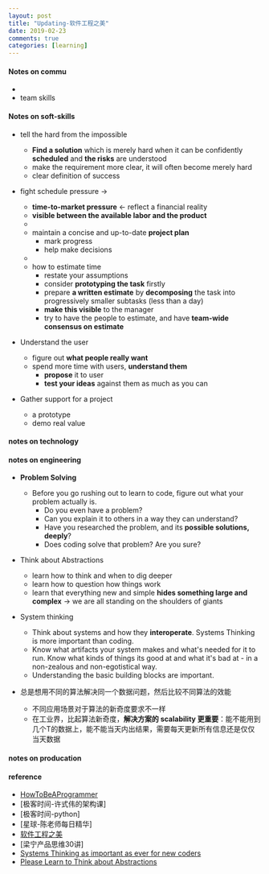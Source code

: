 ```yaml
---
layout: post
title: "Updating-软件工程之美"
date: 2019-02-23
comments: true
categories: [learning]
--- 
```


#### Notes on commu
  * 
  * team skills 

#### Notes on soft-skills 
  * tell the hard from the impossible 
    - **Find a solution** which is merely hard when it can be confidently **scheduled** and **the risks** are understood 
    - make the requirement more clear, it will often become merely hard 
    - clear definition of success 

  * fight schedule pressure -> 
    - **time-to-market pressure** <- reflect a financial reality 
    - **visible between the available labor and the product** 
    - 
    - maintain a concise and up-to-date **project plan** 
      + mark progress  
      + help make decisions 
    - 
    - how to estimate time 
      + restate your assumptions 
      + consider **prototyping the task** firstly 
      + prepare **a written estimate** by **decomposing** the task into progressively smaller subtasks (less than a day) 
      + **make this visible** to the manager  
      + try to have the people to estimate, and have **team-wide consensus on estimate**  

  * Understand the user 
    - figure out **what people really want** 
    - spend more time with users, **understand them**  
      + **propose** it to user 
      + **test your ideas** against them as much as you can 

  * Gather support for a project 
    - a prototype 
    - demo real value    


#### notes on technology 

#### notes on engineering 
  * **Problem Solving**  
    - Before you go rushing out to learn to code, figure out what your problem actually is. 
      + Do you even have a problem? 
      + Can you explain it to others in a way they can understand? 
      + Have you researched the problem, and its **possible solutions, deeply**? 
      + Does coding solve that problem? Are you sure? 

  * Think about Abstractions 
    - learn how to think and when to dig deeper 
    - learn how to question how things work 
    - learn that everything new and simple **hides something large and complex** -> we are all standing on the shoulders of giants 

  * System thinking 
    - Think about systems and how they **interoperate**. Systems Thinking is more important than coding. 
    - Know what artifacts your system makes and what's needed for it to run. Know what kinds of things its good at and what it's bad at - in a non-zealous and non-egotistical way. 
    - Understanding the basic building blocks are important. 

  * 总是想用不同的算法解决同一个数据问题，然后比较不同算法的效能 
    - 不同应用场景对于算法的新奇度要求不一样 
    - 在工业界，比起算法新奇度，**解决方案的 scalability 更重要**：能不能用到几个T的数据上，能不能当天内出结果，需要每天更新所有信息还是仅仅当天数据 

#### notes on producation 
  


#### reference 
* [HowToBeAProgrammer](https://github.com/braydie/HowToBeAProgrammer)
* [极客时间-许式伟的架构课] 
* [极客时间-python] 
* [星球-陈老师每日精华] 
* [软件工程之美](https://time.geekbang.org/column/158) 
* [梁宁产品思维30讲] 
* [Systems Thinking as important as ever for new coders](https://www.hanselman.com/blog/SystemsThinkingAsImportantAsEverForNewCoders.aspx) 
* [Please Learn to Think about Abstractions](https://www.hanselman.com/blog/PleaseLearnToThinkAboutAbstractions.aspx) 